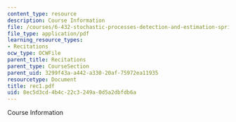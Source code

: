 ```yaml
---
content_type: resource
description: Course Information
file: /courses/6-432-stochastic-processes-detection-and-estimation-spring-2004/8ec5d3cd4b4c22c3249a0d5a2dbfdb6a_rec1.pdf
file_type: application/pdf
learning_resource_types:
- Recitations
ocw_type: OCWFile
parent_title: Recitations
parent_type: CourseSection
parent_uid: 3299f43a-a442-a330-20af-75972ea11935
resourcetype: Document
title: rec1.pdf
uid: 8ec5d3cd-4b4c-22c3-249a-0d5a2dbfdb6a
---
```

Course Information

